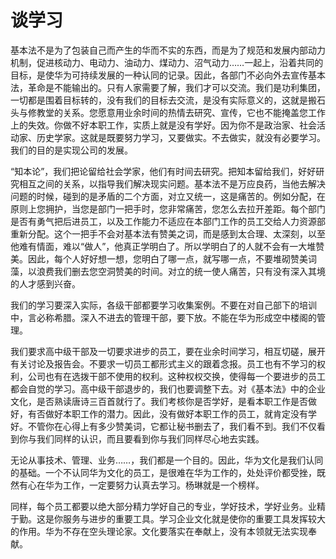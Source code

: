 # 谈学习

基本法不是为了包装自己而产生的华而不实的东西，而是为了规范和发展内部动力机制，促进核动力、电动力、油动力、煤动力、沼气动力……一起上，沿着共同的目标，是使华为可持续发展的一种认同的记录。因此，各部门不必向外去宣传基本法，革命是不能输出的。只有人家需要了解，我们才可以交流。我们是功利集团，一切都是围着目标转的，没有我们的目标去交流，是没有实际意义的，这就是搬石头与修教堂的关系。您愿意用业余时间的热情去研究、宣传，它也不能掩盖您工作上的失效。你做不好本职工作，实质上就是没有学好。因为你不是政治家、社会活动家、历史学家。这就是既要努力学习，又要做实。不去做实，就没有必要学习。我们的目的是实现公司的发展。

“知本论”，我们把论留给社会学家，他们有时间去研究。把知本留给我们，好好研究相互之间的关系，以指导我们解决现实问题。基本法不是万应良药，当他去解决问题的时候，碰到的是矛盾的二个方面，对立又统一，这是痛苦的。例如分配，在原则上您拥护，当您是部门一把手时，您非常痛苦，您怎么去拉开差距。每个部门是否有勇气把后进员工，以及工作能力不适应在本部门工作的员工交给人力资源部重新分配。这个一把手不会对基本法有赞美之词，而是感到太合理、太深刻，以至他难有情面，难以“做人”，他真正学明白了。所以学明白了的人就不会有一大堆赞美。因此，每个人好好想一想，您明白了哪一点，就写哪一点，不要堆砌赞美词藻，以浪费我们删去您空洞赞美的时间。对立的统一使人痛苦，只有没有深入其境的人才感到兴奋。

我们的学习要深入实际，各级干部都要学习收集案例。不要在对自己部下的培训中，言必称希腊。深入不进去的管理干部，要下放。不能在华为形成空中楼阁的管理。

我们要求高中级干部及一切要求进步的员工，要在业余时间学习，相互切磋，展开有关讨论及报告会。不要求一切员工都形式主义的跟着念报。员工也有不学习的权利，公司也有在选拨干部不使用的权利。这种权权交换，使得每一个要进步的员工都会自觉的学习。高中级干部退步的，我们也要调整下去。对《基本法》中的企业文化，是否熟读唐诗三百首就行了。我们考核你是否学好，是看本职工作是否做好，有否做好本职工作的潜力。因此，没有做好本职工作的员工，就肯定没有学好。不管你在心得上有多少赞美词，它都让秘书删去了，我们看不到。我们不仅看到你与我们同样的认识，而且要看到你与我们同样尽心地去实践。

无论从事技术、管理、业务……，我们都是一个目的。因此，华为文化是我们认同的基础。一个不认同华为文化的员工，是很难在华为工作的，处处评价都受挫，既然有心在华为工作，一定要努力认真去学习。杨琳就是一个榜样。

同样，每个员工都要以绝大部分精力学好自己的专业，学好技术，学好业务。业精于勤。这是你服务与进步的重要工具。学习企业文化就是使你的重要工具发挥较大的作用。华为不存在空头理论家。文化要落实在奉献上，没有本领就无法实现奉献。

